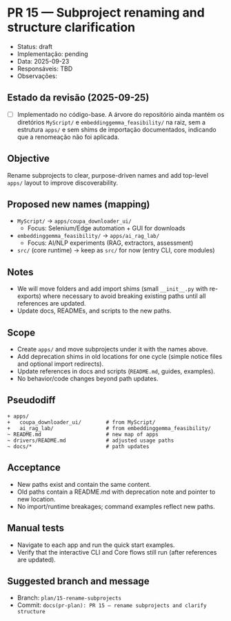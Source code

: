 # PR 15 — Subproject renaming and structure clarification
- Status: draft
- Implementação: pending
- Data: 2025-09-23
- Responsáveis: TBD
- Observações:


## Estado da revisão (2025-09-25)

- [ ] Implementado no código-base. A árvore do repositório ainda mantém os diretórios `MyScript/` e `embeddinggemma_feasibility/` na raiz, sem a estrutura `apps/` e sem shims de importação documentados, indicando que a renomeação não foi aplicada.


## Objective
Rename subprojects to clear, purpose-driven names and add top-level `apps/` layout to improve discoverability.

## Proposed new names (mapping)
- `MyScript/` → `apps/coupa_downloader_ui/`
  - Focus: Selenium/Edge automation + GUI for downloads
- `embeddinggemma_feasibility/` → `apps/ai_rag_lab/`
  - Focus: AI/NLP experiments (RAG, extractors, assessment)
- `src/` (core runtime) → keep as `src/` for now (entry CLI, core modules)

## Notes
- We will move folders and add import shims (small `__init__.py` with re-exports) where necessary to avoid breaking existing paths until all references are updated.
- Update docs, READMEs, and scripts to the new paths.

## Scope
- Create `apps/` and move subprojects under it with the names above.
- Add deprecation shims in old locations for one cycle (simple notice files and optional import redirects).
- Update references in docs and scripts (`README.md`, guides, examples).
- No behavior/code changes beyond path updates.

## Pseudodiff
```
+ apps/
+   coupa_downloader_ui/        # from MyScript/
+   ai_rag_lab/                 # from embeddinggemma_feasibility/
~ README.md                     # new map of apps
~ drivers/README.md             # adjusted usage paths
~ docs/*                        # path updates
```

## Acceptance
- New paths exist and contain the same content.
- Old paths contain a README.md with deprecation note and pointer to new location.
- No import/runtime breakages; command examples reflect new paths.

## Manual tests
- Navigate to each app and run the quick start examples.
- Verify that the interactive CLI and Core flows still run (after references are updated).

## Suggested branch and message
- Branch: `plan/15-rename-subprojects`
- Commit: `docs(pr-plan): PR 15 — rename subprojects and clarify structure`
